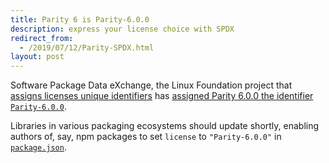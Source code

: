 ```yaml
---
title: Parity 6 is Parity-6.0.0
description: express your license choice with SPDX
redirect_from:
  - /2019/07/12/Parity-SPDX.html
layout: post
---
```


Software Package Data eXchange, the Linux Foundation project that [assigns licenses unique identifiers](https://spdx.org/licenses/) has [assigned Parity 6.0.0 the identifier `Parity-6.0.0`](https://spdx.org/licenses/Parity-6.0.0.html).

Libraries in various packaging ecosystems should update shortly, enabling authors of, say, npm packages to set `license` to `"Parity-6.0.0"` in [`package.json`](https://docs.npmjs.com/files/package.json#license).
